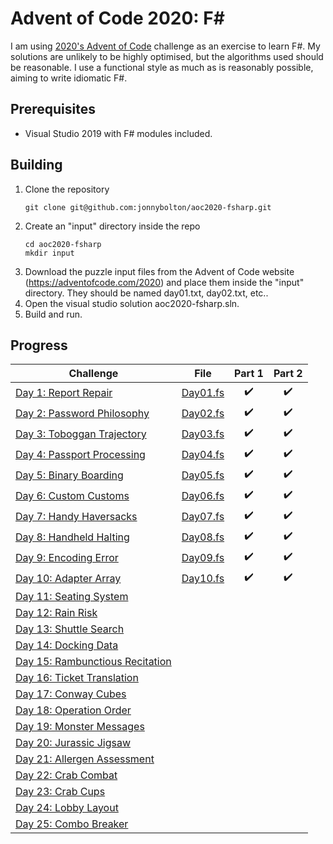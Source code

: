 # Advent of Code 2020: F# 
I am using [2020's Advent of Code](https://adventofcode.com/) challenge as an exercise to learn F#.
My solutions are unlikely to be highly optimised, but the algorithms used should be reasonable.
I use a functional style as much as is reasonably possible, aiming to write idiomatic F#.

## Prerequisites
- Visual Studio 2019 with F# modules included.

## Building
1. Clone the repository
   ```
   git clone git@github.com:jonnybolton/aoc2020-fsharp.git
   ```
2. Create an "input" directory inside the repo
   ```
   cd aoc2020-fsharp
   mkdir input
   ```
3. Download the puzzle input files from the Advent of Code website (https://adventofcode.com/2020) and place them inside the "input" directory. They should be named day01.txt, day02.txt, etc..
4. Open the visual studio solution aoc2020-fsharp.sln.
5. Build and run.

## Progress
| Challenge                                                               | File                                | Part 1 | Part 2 |
|-------------------------------------------------------------------------|-------------------------------------|:------:|:------:|
| [Day 1: Report Repair](https://adventofcode.com/2020/day/1)             | [Day01.fs](aoc2020-fsharp/Day01.fs) | ✔️     | ✔️     |
| [Day 2: Password Philosophy](https://adventofcode.com/2020/day/2)       | [Day02.fs](aoc2020-fsharp/Day02.fs) | ✔️     | ✔️     |
| [Day 3: Toboggan Trajectory](https://adventofcode.com/2020/day/3)       | [Day03.fs](aoc2020-fsharp/Day03.fs) | ✔️     | ✔️     |
| [Day 4: Passport Processing](https://adventofcode.com/2020/day/4)       | [Day04.fs](aoc2020-fsharp/Day04.fs) | ✔️     | ✔️     |
| [Day 5: Binary Boarding](https://adventofcode.com/2020/day/5)           | [Day05.fs](aoc2020-fsharp/Day05.fs) | ✔️     | ✔️     |
| [Day 6: Custom Customs](https://adventofcode.com/2020/day/6)            | [Day06.fs](aoc2020-fsharp/Day06.fs) | ✔️     | ✔️     |
| [Day 7: Handy Haversacks](https://adventofcode.com/2020/day/7)          | [Day07.fs](aoc2020-fsharp/Day07.fs) | ✔️     | ✔️     |
| [Day 8: Handheld Halting](https://adventofcode.com/2020/day/8)          | [Day08.fs](aoc2020-fsharp/Day08.fs) | ✔️     | ✔️     |
| [Day 9: Encoding Error](https://adventofcode.com/2020/day/9)            | [Day09.fs](aoc2020-fsharp/Day09.fs) | ✔️     | ✔️     |
| [Day 10: Adapter Array](https://adventofcode.com/2020/day/10)           | [Day10.fs](aoc2020-fsharp/Day10.fs) | ✔️     | ✔️     |
| [Day 11: Seating System](https://adventofcode.com/2020/day/11)          |                                     |        |        |
| [Day 12: Rain Risk](https://adventofcode.com/2020/day/12)               |                                     |        |        |
| [Day 13: Shuttle Search](https://adventofcode.com/2020/day/13)          |                                     |        |        |
| [Day 14: Docking Data](https://adventofcode.com/2020/day/14)            |                                     |        |        |
| [Day 15: Rambunctious Recitation](https://adventofcode.com/2020/day/15) |                                     |        |        |
| [Day 16: Ticket Translation](https://adventofcode.com/2020/day/16)      |                                     |        |        |
| [Day 17: Conway Cubes](https://adventofcode.com/2020/day/17)            |                                     |        |        |
| [Day 18: Operation Order](https://adventofcode.com/2020/day/18)         |                                     |        |        |
| [Day 19: Monster Messages](https://adventofcode.com/2020/day/19)        |                                     |        |        |
| [Day 20: Jurassic Jigsaw](https://adventofcode.com/2020/day/20)         |                                     |        |        |
| [Day 21: Allergen Assessment](https://adventofcode.com/2020/day/21)     |                                     |        |        |
| [Day 22: Crab Combat](https://adventofcode.com/2020/day/22)             |                                     |        |        |
| [Day 23: Crab Cups](https://adventofcode.com/2020/day/23)               |                                     |        |        |
| [Day 24: Lobby Layout](https://adventofcode.com/2020/day/24)            |                                     |        |        |
| [Day 25: Combo Breaker](https://adventofcode.com/2020/day/25)           |                                     |        |        |
